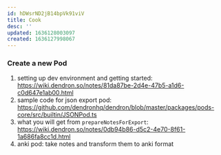 ```yaml
---
id: hDWsrND2jB14bpVk91viV
title: Cook
desc: ''
updated: 1636128003097
created: 1636127998067
---
```



### Create a new Pod

1. setting up dev environment and getting started: <https://wiki.dendron.so/notes/81da87be-2d4e-47b5-a1d6-c0d647e1ab00.html>
2. sample code for json export pod: <https://github.com/dendronhq/dendron/blob/master/packages/pods-core/src/builtin/JSONPod.ts>
3. what you will get from `prepareNotesForExport`: <https://wiki.dendron.so/notes/0db94b86-d5c2-4e70-8f61-1a686fa8cc1d.html>
4. anki pod: take notes and transform them to anki format

